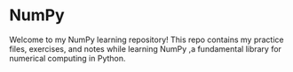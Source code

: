 # NumPy
Welcome to my NumPy learning repository! This repo contains my practice files, exercises, and notes while learning NumPy ,a fundamental library for numerical computing in Python.
